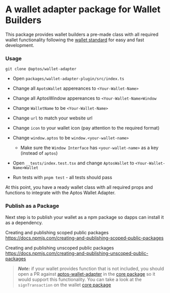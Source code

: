 # A wallet adapter package for Wallet Builders

This package provides wallet builders a pre-made class with all required wallet functionality following the [wallet standard](https://aptos.dev/guides/wallet-standard) for easy and fast development.

### Usage

```
git clone @aptos/wallet-adapter
```

- Open `packages/wallet-adapter-plugin/src/index.ts`
- Change all `ApotsWallet` appereances to `<Your-Wallet-Name>`
- Change all AptosWindow appereances to `<Your-Wallet-Name>Window`
- Change `WalletName` to be `<Your-Wallet-Name>`
- Change `url` to match your website url
- Change `icon` to your wallet icon (pay attention to the required format)

- Change `window.aptos` to be `window.<your-wallet-name>`
  - Make sure the `Window Interface` has `<your-wallet-name>` as a key (instead of `aptos`)
- Open `__tests/index.test.tsx` and change `AptosWallet` to `<Your-Wallet-Name>Wallet`
- Run tests with `pnpm test` - all tests should pass

At this point, you have a ready wallet class with all required props and functions to integrate with the Aptos Wallet Adapter.

### Publish as a Package

Next step is to publish your wallet as a npm package so dapps can install it as a dependency.

Creating and publishing scoped public packages
https://docs.npmjs.com/creating-and-publishing-scoped-public-packages

Creating and publishing unscoped public packages
https://docs.npmjs.com/creating-and-publishing-unscoped-public-packages

> **_Note:_** if your wallet provides function that is not included, you should open a PR against [aptos-wallet-adapter](https://github.com/aptos-labs/aptos-wallet-adapter) in the [core package](https://github.com/aptos-labs/aptos-wallet-adapter/blob/main/packages/wallet-adapter-core/src/WalletCore.ts) so it would support this functionality.
> You can take a look at the `signTransaction` on the wallet [core package](https://github.com/aptos-labs/aptos-wallet-adapter/blob/main/packages/wallet-adapter-core/src/WalletCore.ts)
